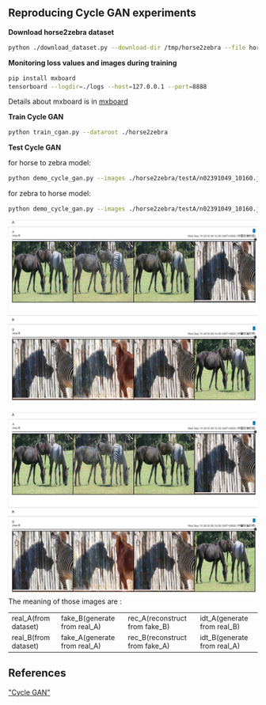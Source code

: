 ## Reproducing Cycle GAN experiments


**Download horse2zebra dataset**
```bash
python ./download_dataset.py --download-dir /tmp/horse2zebra --file horse2zebra
```

**Monitoring loss values and images during training**
```bash
pip install mxboard
tensorboard --logdir=./logs --host=127.0.0.1 --port=8888
```
Details about mxboard is in [mxboard](https://github.com/awslabs/mxboard)

**Train Cycle GAN**
```bash
python train_cgan.py --dataroot ./horse2zebra
```

**Test Cycle GAN**

for horse to zebra model:
```bash
python demo_cycle_gan.py --images ./horse2zebra/testA/n02391049_10160.jpg --pretrained ./samples/netG_A_epoch_200.params --gpu_id -1
```
for zebra to horse model:
```bash
python demo_cycle_gan.py --images ./horse2zebra/testA/n02391049_10160.jpg --pretrained ./samples/netG_A_epoch_200.params --gpu_id -1
```
![images](images.png "images during training")

![images](images.png "images during training")
The meaning of those images are :

| | | | |
|-|-|-|-|
| real_A(from dataset) | fake_B(generate from real_A) | rec_A(reconstruct from fake_B) | idt_A(generate from real_B) |
| real_B(from dataset) | fake_A(generate from real_A) | rec_B(reconstruct from fake_A) | idt_B(generate from real_A) |

## References
["Cycle GAN"](https://arxiv.org/abs/1703.10593)
